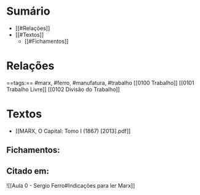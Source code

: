 
# Sumário
- [[#Relações]]
- [[#Textos]]
	- [[#Fichamentos]]
# Relações
==tags:== #marx, #ferro, #manufatura, #trabalho
[[0100 Trabalho]]
[[0101 Trabalho Livre]]
[[0102 Divisão do Trabalho]]
# Textos 
- [[MARX, O Capital: Tomo I (1867) [2013].pdf]]
## Fichamentos:
## Citado em: 
![[Aula 0 - Sergio Ferro#Indicações para ler Marx]]

